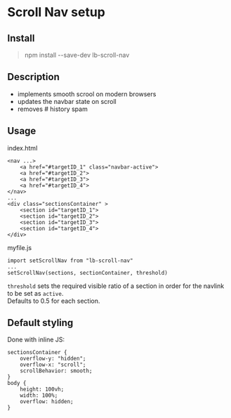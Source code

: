 # Scroll Nav setup

## Install 
>npm install --save-dev lb-scroll-nav

## Description
- implements smooth scrool on modern browsers
- updates the navbar state on scroll
- removes # history spam

## Usage
index.html
```
<nav ...>
	<a href="#targetID_1" class="navbar-active">
	<a href="#targetID_2">
	<a href="#targetID_3">
	<a href="#targetID_4">
</nav>
...
<div class="sectionsContainer" >
	<section id="targetID_1">
	<section id="targetID_2">
	<section id="targetID_3">
	<section id="targetID_4">
</div>

```

myfile.js
```
import setScrollNav from "lb-scroll-nav"
...
setScrollNav(sections, sectionContainer, threshold)
```
`threshold` sets the required visible ratio of a section in order for the navlink to be set as `active`.<br/>
Defaults to 0.5 for each section.

## Default styling

Done with inline JS:
```
sectionsContainer {
	overflow-y: "hidden";
	overflow-x: "scroll";
	scrollBehavior: smooth;
}
body {
	height: 100vh;
	width: 100%;
	overflow: hidden;
}
